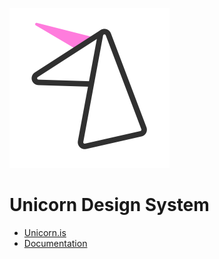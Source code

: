 [![Logo](packages/site/public/img/icon-med.png)](https://unicorn.is)

# Unicorn Design System

- [Unicorn.is](https://unicorn.is)
- [Documentation](https://unicorn.is/docs/)
